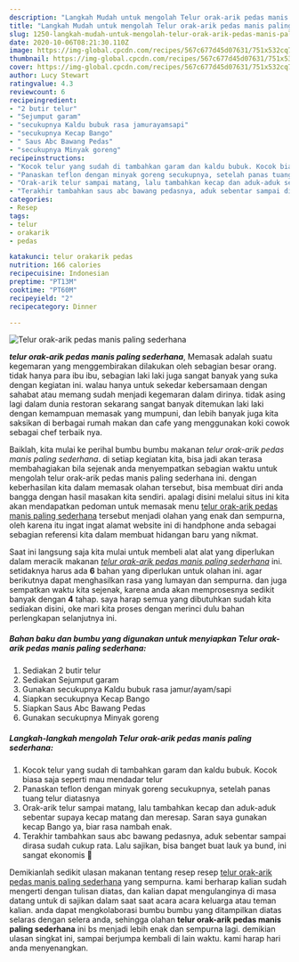```yaml
---
description: "Langkah Mudah untuk mengolah Telur orak-arik pedas manis paling sederhana yang enak"
title: "Langkah Mudah untuk mengolah Telur orak-arik pedas manis paling sederhana yang enak"
slug: 1250-langkah-mudah-untuk-mengolah-telur-orak-arik-pedas-manis-paling-sederhana-yang-enak
date: 2020-10-06T08:21:30.110Z
image: https://img-global.cpcdn.com/recipes/567c677d45d07631/751x532cq70/telur-orak-arik-pedas-manis-paling-sederhana-foto-resep-utama.jpg
thumbnail: https://img-global.cpcdn.com/recipes/567c677d45d07631/751x532cq70/telur-orak-arik-pedas-manis-paling-sederhana-foto-resep-utama.jpg
cover: https://img-global.cpcdn.com/recipes/567c677d45d07631/751x532cq70/telur-orak-arik-pedas-manis-paling-sederhana-foto-resep-utama.jpg
author: Lucy Stewart
ratingvalue: 4.3
reviewcount: 6
recipeingredient:
- "2 butir telur"
- "Sejumput garam"
- "secukupnya Kaldu bubuk rasa jamurayamsapi"
- "secukupnya Kecap Bango"
- " Saus Abc Bawang Pedas"
- "secukupnya Minyak goreng"
recipeinstructions:
- "Kocok telur yang sudah di tambahkan garam dan kaldu bubuk. Kocok biasa saja seperti mau mendadar telur"
- "Panaskan teflon dengan minyak goreng secukupnya, setelah panas tuang telur diatasnya"
- "Orak-arik telur sampai matang, lalu tambahkan kecap dan aduk-aduk sebentar supaya kecap matang dan meresap. Saran saya gunakan kecap Bango ya, biar rasa nambah enak."
- "Terakhir tambahkan saus abc bawang pedasnya, aduk sebentar sampai dirasa sudah cukup rata. Lalu sajikan, bisa banget buat lauk ya bund, ini sangat ekonomis 🥰"
categories:
- Resep
tags:
- telur
- orakarik
- pedas

katakunci: telur orakarik pedas 
nutrition: 166 calories
recipecuisine: Indonesian
preptime: "PT13M"
cooktime: "PT60M"
recipeyield: "2"
recipecategory: Dinner

---
```



![Telur orak-arik pedas manis paling sederhana](https://img-global.cpcdn.com/recipes/567c677d45d07631/751x532cq70/telur-orak-arik-pedas-manis-paling-sederhana-foto-resep-utama.jpg)

<b><i>telur orak-arik pedas manis paling sederhana</i></b>, Memasak adalah suatu kegemaran yang menggembirakan dilakukan oleh sebagian besar orang. tidak hanya para ibu ibu, sebagian laki laki juga sangat banyak yang suka dengan kegiatan ini. walau hanya untuk sekedar kebersamaan dengan sahabat atau memang sudah menjadi kegemaran dalam dirinya. tidak asing lagi dalam dunia restoran sekarang sangat banyak ditemukan laki laki dengan kemampuan memasak yang mumpuni, dan lebih banyak juga kita saksikan di berbagai rumah makan dan cafe yang menggunakan koki cowok sebagai chef terbaik nya.

Baiklah, kita mulai ke perihal bumbu bumbu makanan <i>telur orak-arik pedas manis paling sederhana</i>. di setiap kegiatan kita, bisa jadi akan terasa membahagiakan bila sejenak anda menyempatkan sebagian waktu untuk mengolah telur orak-arik pedas manis paling sederhana ini. dengan keberhasilan kita dalam memasak olahan tersebut, bisa membuat diri anda bangga dengan hasil masakan kita sendiri. apalagi disini melalui situs ini kita akan mendapatkan pedoman untuk memasak menu <u>telur orak-arik pedas manis paling sederhana</u> tersebut menjadi olahan yang enak dan sempurna, oleh karena itu ingat ingat alamat website ini di handphone anda sebagai sebagian referensi kita dalam membuat hidangan baru yang nikmat.




Saat ini langsung saja kita mulai untuk membeli alat alat yang diperlukan dalam meracik makanan <u><i>telur orak-arik pedas manis paling sederhana</i></u> ini. setidaknya harus ada <b>6</b> bahan yang diperlukan untuk olahan ini. agar berikutnya dapat menghasilkan rasa yang lumayan dan sempurna. dan juga sempatkan waktu kita sejenak, karena anda akan memprosesnya sedikit banyak dengan <b>4</b> tahap. saya harap semua yang dibutuhkan sudah kita sediakan disini, oke mari kita proses dengan merinci dulu bahan perlengkapan selanjutnya ini.

<!--inarticleads1-->

##### Bahan baku dan bumbu yang digunakan untuk menyiapkan Telur orak-arik pedas manis paling sederhana:

1. Sediakan 2 butir telur
1. Sediakan Sejumput garam
1. Gunakan secukupnya Kaldu bubuk rasa jamur/ayam/sapi
1. Siapkan secukupnya Kecap Bango
1. Siapkan  Saus Abc Bawang Pedas
1. Gunakan secukupnya Minyak goreng




<!--inarticleads2-->

##### Langkah-langkah mengolah Telur orak-arik pedas manis paling sederhana:

1. Kocok telur yang sudah di tambahkan garam dan kaldu bubuk. Kocok biasa saja seperti mau mendadar telur
1. Panaskan teflon dengan minyak goreng secukupnya, setelah panas tuang telur diatasnya
1. Orak-arik telur sampai matang, lalu tambahkan kecap dan aduk-aduk sebentar supaya kecap matang dan meresap. Saran saya gunakan kecap Bango ya, biar rasa nambah enak.
1. Terakhir tambahkan saus abc bawang pedasnya, aduk sebentar sampai dirasa sudah cukup rata. Lalu sajikan, bisa banget buat lauk ya bund, ini sangat ekonomis 🥰




Demikianlah sedikit ulasan makanan tentang resep resep <u>telur orak-arik pedas manis paling sederhana</u> yang sempurna. kami berharap kalian sudah mengerti dengan tulisan diatas, dan kalian dapat mengulanginya di masa datang untuk di sajikan dalam saat saat acara acara keluarga atau teman kalian. anda dapat mengkolaborasi bumbu bumbu yang ditampilkan diatas selaras dengan selera anda, sehingga olahan <b>telur orak-arik pedas manis paling sederhana</b> ini bs menjadi lebih enak dan sempurna lagi. demikian ulasan singkat ini, sampai berjumpa kembali di lain waktu. kami harap hari anda menyenangkan.
